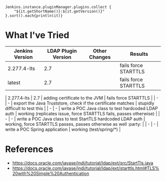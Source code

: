 ```
Jenkins.instance.pluginManager.plugins.collect {
    "${it.getShortName()}:${it.getVersion()}"
}.sort().each{println(it)}
```

# What I've Tried

| Jenkins Version | LDAP Plugin Version | Other Changes | Results |
| --- | --- | --- | --- |
| 2.277.4-lts | 2.7 | | fails force STARTTLS |
| latest | 2.7 | | fails force STARTTLS |

| 2.277.4-lts | 2.7 | adding certificate to the  JVM | fails force STARTTLS |
| - | - | export the Java Truststore, check if the certificate matches | stupidly difficult to test this |
| - | - | write a POC Java class to test hardcoded LDAP auth | working (replicates issue, force STARTTLS fails, passes otherwise) |
| - | - | write a POC Java class to test StartTLS hardcoded LDAP auth | working, force STARTTLS passes, passes otherwise as well :party: |
| - | - | write a POC Spring application | working (test/spring/*) |


# References
- https://docs.oracle.com/javase/jndi/tutorial/ldap/ext/src/StartTls.java
- https://docs.oracle.com/javase/jndi/tutorial/ldap/ext/starttls.html#TLS%20with%20Simple%20Authentication
